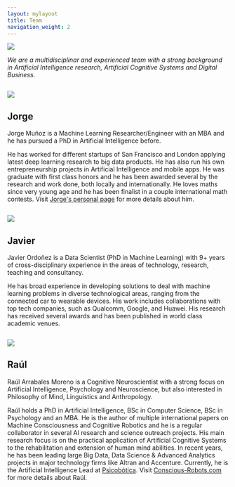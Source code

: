 ```yaml
---
layout: mylayout
title: Team
navigation_weight: 2
---
```


<div class="team">
<img src="{{ site.url }}/assets/team.jpg"  class="team" />
    <p>
        <cite class="team">We are a multidisciplinar and experienced team with a strong background in Artificial Intelligence research, Artificial Cognitive Systems and Digital Business.</cite>
    </p>
</div>

<div style="clear:both; padding:0.5em;"></div>

<img src="{{ site.url }}/assets/jorge.jpg"  class="member right"/>

## Jorge

Jorge Muñoz is a Machine Learning Researcher/Engineer with an MBA and he has pursued a PhD in Artificial Intelligence before. 

He has worked for different startups of San Francisco and London applying latest deep learning research to big data products. He has also run his own entrepreneurship projects in Artificial Intelligence and mobile apps. He was graduate with first class honors and he has been awarded several by the research and work done, both locally and internationally. He loves maths since very young age and he has been finalist in a couple international math contests. Visit <a href="https://jorgemf.github.io/cv.html" target="_blank">Jorge's personal page</a> for more details about him. 

<div style="clear:both; padding:0.5em;"></div>

<img src="{{ site.url }}/assets/javi.jpg"  class="member left"/>

## Javier

Javier Ordoñez is a Data Scientist (PhD in Machine Learning) with 9+ years of cross-disciplinary experience in the areas of technology, research, teaching and consultancy.

He has broad experience in developing solutions to deal with machine learning problems in diverse technological areas, ranging from the connected car to wearable devices. His work includes collaborations with top tech companies, such as Qualcomm, Google, and Huawei. His research has received several awards and has been published in world class academic venues.

<div style="clear:both; padding:0.5em;"></div>

<img src="{{ site.url }}/assets/raul.jpg" class="member right"/>

## Raúl

Raúl Arrabales Moreno is a Cognitive Neuroscientist with a strong focus on Artificial Intelligence, Psychology and Neuroscience, but also interested in Philosophy of Mind, Linguistics and Anthropology.

Raúl holds a PhD in Artificial Intelligence, BSc in Computer Science, BSc in Psychology and an MBA. He is the author of multiple international papers on Machine Consciousness and Cognitive Robotics and he is a regular collaborator in several AI research and science outreach projects. His main research focus is on the practical application of Artificial Cognitive Systems to the rehabilitation and extension of human mind abilities. In recent years, he has been leading large Big Data, Data Science & Advanced Analytics projects in major technology firms like Altran and Accenture. Currently, he is the Artificial Intelligence Lead at <a href="http://www.psicobotica.com" target="_blank">Psicobótica</a>. Visit <a href="http://www.conscious-robots.com/cv-english/" target="_blank">Conscious-Robots.com</a> for more details about Raúl. 
